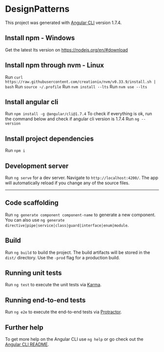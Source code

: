 # DesignPatterns

This project was generated with [Angular CLI](https://github.com/angular/angular-cli) version 1.7.4.

## Install npm - Windows
Get the latest lts version on https://nodejs.org/en/#download

## Install npm through nvm - Linux
Run `curl https://raw.githubusercontent.com/creationix/nvm/v0.33.9/install.sh | bash`
Run `source ~/.profile`
Run `nvm install --lts`
Run `nvm use --lts`

## Install angular cli
Run `npm install -g @angular/cli@1.7.4`
To check if everything is ok, run the command below and check if angular cli version is 1.7.4
Run `ng --version`

## Install project dependencies
Run `npm i`

## Development server

Run `ng serve` for a dev server. Navigate to `http://localhost:4200/`. The app will automatically reload if you change any of the source files.

<hr />

## Code scaffolding

Run `ng generate component component-name` to generate a new component. You can also use `ng generate directive|pipe|service|class|guard|interface|enum|module`.

## Build

Run `ng build` to build the project. The build artifacts will be stored in the `dist/` directory. Use the `-prod` flag for a production build.

## Running unit tests

Run `ng test` to execute the unit tests via [Karma](https://karma-runner.github.io).

## Running end-to-end tests

Run `ng e2e` to execute the end-to-end tests via [Protractor](http://www.protractortest.org/).

## Further help

To get more help on the Angular CLI use `ng help` or go check out the [Angular CLI README](https://github.com/angular/angular-cli/blob/master/README.md).
